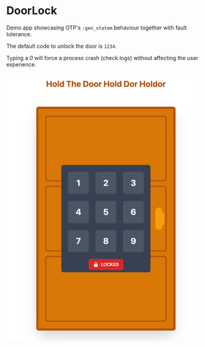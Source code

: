 # DoorLock

Demo app showcasing OTP's `:gen_statem` behaviour together with fault tolerance.

The default code to unlock the door is `1234`.

Typing a 0 will force a process crash (check logs) without affecting the user experience.

<center><img src="docs/door.png" height="700"/></center>